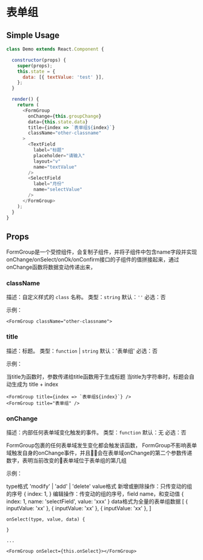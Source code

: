 

# 表单组

## Simple Usage

```js
class Demo extends React.Component {

  constructor(props) {
    super(props);
    this.state = {
      data: [{ textValue: 'test' }],
    };
  }

  render() {
    return (
      <FormGroup
        onChange={this.groupChange}
        data={this.state.data}
        title={index => `表单组${index}`}
        className="other-classname"
      >
        <TextField
          label="标题"
          placeholder="请输入"
          layout="v"
          name="textValue"
        />
        <SelectField
          label="月份"
          name="selectValue"
        />
      </FormGroup>
    );
  }
}
```

## Props
FormGroup是一个受控组件，会复制子组件，并将子组件中包含name字段并实现onChange/onSelect/onOk/onConfirm接口的子组件的值拼接起来，通过onChange函数将数据变动传递出来，

### className

描述：自定义样式的 `class` 名称。
类型：`string`
默认：`''`
必选：否

示例：

```
<FormGroup className="other-classname">
```


### title
描述：标题。
类型：`function` | `string`
默认：'表单组'
必选：否

示例：

当title为函数时，参数传递给title函数用于生成标题
当title为字符串时，标题会自动生成为 title + index

```
<FormGroup title={index => `表单组${index}`} />
<FormGroup title="表单组" />
```


### onChange

描述：内部任何表单域变化触发的事件。
类型：`function`
默认：无
必选：否

FormGroup包裹的任何表单域发生变化都会触发该函数，
FormGroup不影响表单域触发自身的onChange事件，并且会在表单域onChange的第二个参数传递数字，表明当前改变的表单域位于表单组的第几组

示例：

type格式
  'modify' | 'add' | 'delete'
value格式
  新增或删除操作：只传变动的组的序号
  {
    index: 1,
  }
  编辑操作：传变动的组的序号，field name，和变动值
  {
    index: 1,
    name: 'selectField',
    value: 'xxx'
  }
data格式为全量的表单组数据
  [
    { inputValue: 'xx' },
    { inputValue: 'xx' },
    { inputValue: 'xx' },
  ]
```
onSelect(type, value, data) {

}

...

<FormGroup onSelect={this.onSelect}></FormGroup>
```